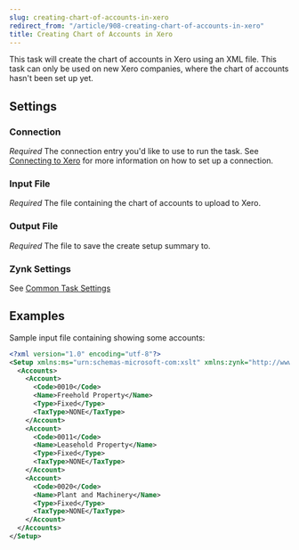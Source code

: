 ```yaml
---
slug: creating-chart-of-accounts-in-xero
redirect_from: "/article/908-creating-chart-of-accounts-in-xero"
title: Creating Chart of Accounts in Xero
---
```



This task will create the chart of accounts in Xero using an XML file. This task can only be used on new Xero companies, where the chart of accounts hasn't been set up yet.


## Settings 

### Connection 
_Required_
The connection entry you'd like to use to run the task. See [Connecting to Xero](connecting-to-xero-with-oauth-2) for more information on how to set up a connection.

### Input File
_Required_
The file containing the chart of accounts to upload to Xero.

### Output File
_Required_
The file to save the create setup summary to.

### Zynk Settings
See [Common Task Settings](common-task-settings)


## Examples


Sample input file containing showing some accounts:


```xml
<?xml version="1.0" encoding="utf-8"?>
<Setup xmlns:ms="urn:schemas-microsoft-com:xslt" xmlns:zynk="http://www.zynk.com">
  <Accounts>
    <Account>
      <Code>0010</Code>
      <Name>Freehold Property</Name>
      <Type>Fixed</Type>
      <TaxType>NONE</TaxType>
    </Account>
    <Account>
      <Code>0011</Code>
      <Name>Leasehold Property</Name>
      <Type>Fixed</Type>
      <TaxType>NONE</TaxType>
    </Account>
    <Account>
      <Code>0020</Code>
      <Name>Plant and Machinery</Name>
      <Type>Fixed</Type>
      <TaxType>NONE</TaxType>
    </Account>
  </Accounts>
</Setup>
```
